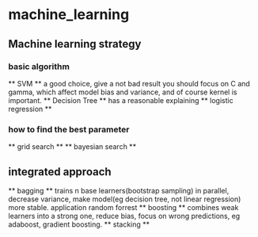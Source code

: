 # machine_learning
## Machine learning strategy
### basic algorithm
** SVM ** a good choice, give a not bad result
you should focus on C and gamma, which affect model bias and variance, and of course kernel is important. 
** Decision Tree ** has a reasonable explaining
** logistic regression ** 

### how to find the best parameter
** grid search ** 
** bayesian search ** 

##  integrated approach
** bagging **
trains n base learners(bootstrap sampling) in parallel, 
decrease variance, 
make model(eg decision tree, not linear regression) more stable.
application random forrest 
**  boosting **
combines weak learners into a strong one,
reduce bias,
focus on wrong predictions,
eg adaboost, gradient boosting.
** stacking **
